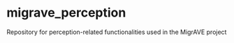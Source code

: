 # migrave_perception
Repository for perception-related functionalities used in the MigrAVE project

